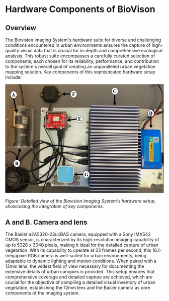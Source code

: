 # Hardware Components of BioVison

## Overview

The Biovision Imaging System's hardware suite for diverse and challenging conditions encountered in urban environments ensures the capture of high-quality visual data that is crucial for in-depth and comprehensive ecological analysis. This robust suite encompasses a carefully curated selection of components, each chosen for its reliability, performance, and contribution to the system's overall goal of creating an unparalleled urban vegetation mapping solution. Key components of this sophisticated hardware setup include:

![Biovision Imaging System Hardware Setup](./Images/hardware_components.JPG)

*Figure: Detailed view of the Biovision Imaging System's hardware setup, showcasing the integration of key components.*

## A and B. Camera and lens
The Basler a2A5320-23ucBAS camera, equipped with a Sony IMX542 CMOS sensor, is characterized by its high-resolution imaging capability of up to 5328 x 3040 pixels, making it ideal for the detailed capture of urban vegetation. With its capability to operate at 23 frames per second, this 16.1-megapixel RGB camera is well-suited for urban environments, being adaptable to dynamic lighting and motion conditions. When paired with a 12mm lens, the widest field of view necessary for documenting the extensive details of urban canopies is provided. This setup ensures that comprehensive coverage and detailed capture are achieved, which are crucial for the objective of compiling a detailed visual inventory of urban vegetation, establishing the 12mm lens and the Basler camera as core components of the imaging system.


